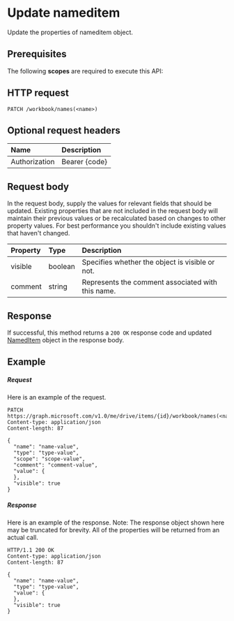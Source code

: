# Update nameditem

Update the properties of nameditem object.
## Prerequisites
The following **scopes** are required to execute this API: 
## HTTP request
<!-- { "blockType": "ignored" } -->
```http
PATCH /workbook/names(<name>)
```
## Optional request headers
| Name       | Description|
|:-----------|:-----------|
| Authorization  | Bearer {code}|


## Request body
In the request body, supply the values for relevant fields that should be updated. Existing properties that are not included in the request body will maintain their previous values or be recalculated based on changes to other property values. For best performance you shouldn't include existing values that haven't changed.

| Property	   | Type	|Description|
|:---------------|:--------|:----------|
|visible|boolean|Specifies whether the object is visible or not.|
|comment|	string	|Represents the comment associated with this name.|

## Response
If successful, this method returns a `200 OK` response code and updated [NamedItem](../resources/nameditem.md) object in the response body.
## Example
##### Request
Here is an example of the request.
<!-- {
  "blockType": "request",
  "name": "update_nameditem"
}-->
```http
PATCH https://graph.microsoft.com/v1.0/me/drive/items/{id}/workbook/names(<name>)
Content-type: application/json
Content-length: 87

{
  "name": "name-value",
  "type": "type-value",
  "scope": "scope-value",
  "comment": "comment-value",
  "value": {
  },
  "visible": true
}
```
##### Response
Here is an example of the response. Note: The response object shown here may be truncated for brevity. All of the properties will be returned from an actual call.
<!-- {
  "blockType": "response",
  "truncated": true,
  "@odata.type": "microsoft.graph.namedItem"
} -->
```http
HTTP/1.1 200 OK
Content-type: application/json
Content-length: 87

{
  "name": "name-value",
  "type": "type-value",
  "value": {
  },
  "visible": true
}
```

<!-- uuid: 8fcb5dbc-d5aa-4681-8e31-b001d5168d79
2015-10-25 14:57:30 UTC -->
<!-- {
  "type": "#page.annotation",
  "description": "Update nameditem",
  "keywords": "",
  "section": "documentation",
  "tocPath": ""
}-->
